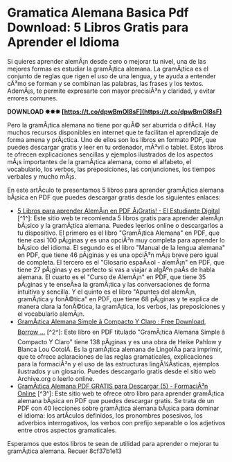 # Gramatica Alemana Basica Pdf Download: 5 Libros Gratis para Aprender el Idioma
 
Si quieres aprender alemÃ¡n desde cero o mejorar tu nivel, una de las mejores formas es estudiar la gramÃ¡tica alemana. La gramÃ¡tica es el conjunto de reglas que rigen el uso de una lengua, y te ayuda a entender cÃ³mo se forman y se combinan las palabras, las frases y los textos. AdemÃ¡s, te permite expresarte con mayor precisiÃ³n y claridad, y evitar errores comunes.
 
**DOWNLOAD ✸✸✸ [https://t.co/dpwBmOl8sF](https://t.co/dpwBmOl8sF)**


 
Pero la gramÃ¡tica alemana no tiene por quÃ© ser aburrida o difÃ­cil. Hay muchos recursos disponibles en internet que te facilitan el aprendizaje de forma amena y prÃ¡ctica. Uno de ellos son los libros en formato PDF, que puedes descargar gratis y leer en tu ordenador, mÃ³vil o tablet. Estos libros te ofrecen explicaciones sencillas y ejemplos ilustrados de los aspectos mÃ¡s importantes de la gramÃ¡tica alemana, como el alfabeto, el vocabulario, los verbos, las preposiciones, las conjunciones, los tiempos verbales y mucho mÃ¡s.
 
En este artÃ­culo te presentamos 5 libros para aprender gramÃ¡tica alemana bÃ¡sica en PDF que puedes descargar gratis desde los siguientes enlaces:
 
- [5 Libros para aprender AlemÃ¡n en PDF Â¡Gratis! - El Estudiante Digital](https://elestudiantedigital.com/libros-aprender-aleman-pdf-gratis/) [^1^]: Este sitio web te recomienda 5 libros gratis para aprender alemÃ¡n bÃ¡sico y la gramÃ¡tica alemana. Puedes leerlos online o descargarlos a tu dispositivo. El primero es el libro "GramÃ¡tica Alemana" en PDF, que tiene casi 100 pÃ¡ginas y es una opciÃ³n muy completa para aprender lo bÃ¡sico del idioma. El segundo es el libro "Manual de la lengua alemana" en PDF, que tiene 46 pÃ¡ginas y es una opciÃ³n mÃ¡s breve pero igual de completa. El tercero es el "Glosario espaÃ±ol - alemÃ¡n" en PDF, que tiene 27 pÃ¡ginas y es perfecto si vas a viajar a algÃºn paÃ­s de habla alemana. El cuarto es el "Curso de AlemÃ¡n" en PDF, que tiene 35 pÃ¡ginas y te enseÃ±a la gramÃ¡tica y las conversaciones de forma intuitiva y sencilla. Y el quinto es el libro "Apuntes del alemÃ¡n, gramÃ¡tica y fonÃ©tica" en PDF, que tiene 68 pÃ¡ginas y te explica de manera clara la fonÃ©tica, la gramÃ¡tica, los verbos, las preposiciones y el vocabulario alemÃ¡n.
- [GramÃ¡tica Alemana Simple â Compacto Y Claro : Free Download, Borrow ...](https://archive.org/details/GramticaAlS) [^2^]: Este libro en PDF titulado "GramÃ¡tica Alemana Simple â Compacto Y Claro" tiene 138 pÃ¡ginas y es una obra de Heike Pahlow y Blanca Lou CotolÃ­. Es la gramÃ¡tica alemana de LingolÃ­a para imprimir, que te ofrece aclaraciones de las reglas gramaticales, explicaciones para la formaciÃ³n y el uso de las estructuras lingÃ¼Ã­sticas, ejemplos ilustrados y un glosario. Puedes descargarlo gratis desde el sitio web Archive.org o leerlo online.
- [GramÃ¡tica Alemana PDF GRATIS para Descargar (5) - FormaciÃ³n Online](https://formaciononline.eu/gramatica-alemana-pdf/) [^3^]: Este sitio web te ofrece otro libro para aprender gramÃ¡tica alemana bÃ¡sica en PDF que puedes descargar gratis. Se trata de un PDF con 40 lecciones sobre gramÃ¡tica alemana bÃ¡sica para dominar el idioma: los artÃ­culos definidos, los pronombres posesivos, los adverbios interrogativos, los verbos con prefijo separable o los adjetivos entre otros aspectos gramaticales.

Esperamos que estos libros te sean de utilidad para aprender o mejorar tu gramÃ¡tica alemana. Recuer
 8cf37b1e13
 
